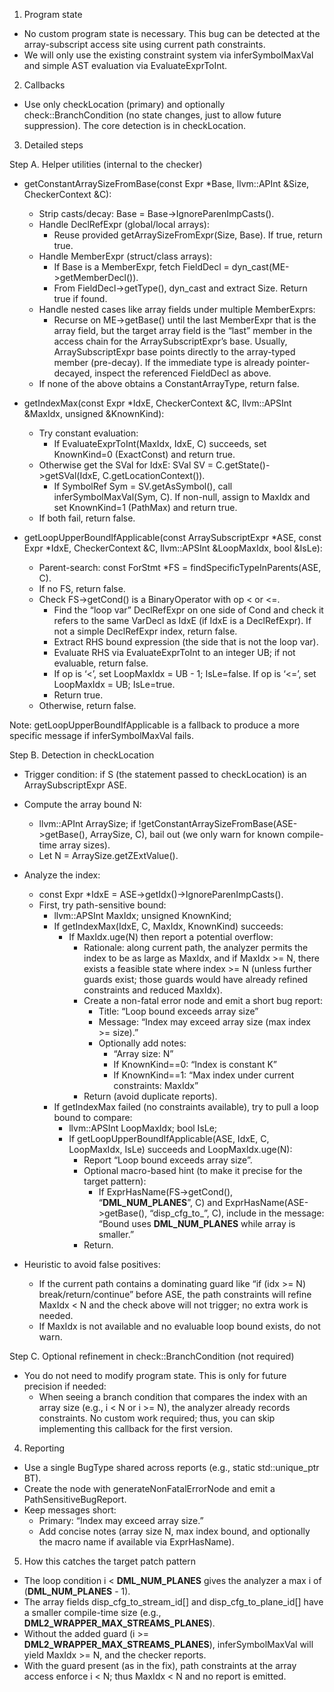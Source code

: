 1) Program state
- No custom program state is necessary. This bug can be detected at the array-subscript access site using current path constraints.
- We will only use the existing constraint system via inferSymbolMaxVal and simple AST evaluation via EvaluateExprToInt.

2) Callbacks
- Use only checkLocation (primary) and optionally check::BranchCondition (no state changes, just to allow future suppression). The core detection is in checkLocation.

3) Detailed steps

Step A. Helper utilities (internal to the checker)
- getConstantArraySizeFromBase(const Expr *Base, llvm::APInt &Size, CheckerContext &C):
  - Strip casts/decay: Base = Base->IgnoreParenImpCasts().
  - Handle DeclRefExpr (global/local arrays):
    - Reuse provided getArraySizeFromExpr(Size, Base). If true, return true.
  - Handle MemberExpr (struct/class arrays):
    - If Base is a MemberExpr, fetch FieldDecl = dyn_cast<FieldDecl>(ME->getMemberDecl()).
    - From FieldDecl->getType(), dyn_cast<ConstantArrayType> and extract Size. Return true if found.
  - Handle nested cases like array fields under multiple MemberExprs:
    - Recurse on ME->getBase() until the last MemberExpr that is the array field, but the target array field is the “last” member in the access chain for the ArraySubscriptExpr’s base. Usually, ArraySubscriptExpr base points directly to the array-typed member (pre-decay). If the immediate type is already pointer-decayed, inspect the referenced FieldDecl as above.
  - If none of the above obtains a ConstantArrayType, return false.

- getIndexMax(const Expr *IdxE, CheckerContext &C, llvm::APSInt &MaxIdx, unsigned &KnownKind):
  - Try constant evaluation:
    - If EvaluateExprToInt(MaxIdx, IdxE, C) succeeds, set KnownKind=0 (ExactConst) and return true.
  - Otherwise get the SVal for IdxE: SVal SV = C.getState()->getSVal(IdxE, C.getLocationContext()).
    - If SymbolRef Sym = SV.getAsSymbol(), call inferSymbolMaxVal(Sym, C). If non-null, assign to MaxIdx and set KnownKind=1 (PathMax) and return true.
  - If both fail, return false.

- getLoopUpperBoundIfApplicable(const ArraySubscriptExpr *ASE, const Expr *IdxE, CheckerContext &C, llvm::APSInt &LoopMaxIdx, bool &IsLe):
  - Parent-search: const ForStmt *FS = findSpecificTypeInParents<ForStmt>(ASE, C).
  - If no FS, return false.
  - Check FS->getCond() is a BinaryOperator with op < or <=.
    - Find the “loop var” DeclRefExpr on one side of Cond and check it refers to the same VarDecl as IdxE (if IdxE is a DeclRefExpr). If not a simple DeclRefExpr index, return false.
    - Extract RHS bound expression (the side that is not the loop var).
    - Evaluate RHS via EvaluateExprToInt to an integer UB; if not evaluable, return false.
    - If op is ‘<’, set LoopMaxIdx = UB - 1; IsLe=false.
      If op is ‘<=’, set LoopMaxIdx = UB; IsLe=true.
    - Return true.
  - Otherwise, return false.

Note: getLoopUpperBoundIfApplicable is a fallback to produce a more specific message if inferSymbolMaxVal fails.

Step B. Detection in checkLocation
- Trigger condition: if S (the statement passed to checkLocation) is an ArraySubscriptExpr ASE.
- Compute the array bound N:
  - llvm::APInt ArraySize; if !getConstantArraySizeFromBase(ASE->getBase(), ArraySize, C), bail out (we only warn for known compile-time array sizes).
  - Let N = ArraySize.getZExtValue().

- Analyze the index:
  - const Expr *IdxE = ASE->getIdx()->IgnoreParenImpCasts().
  - First, try path-sensitive bound:
    - llvm::APSInt MaxIdx; unsigned KnownKind;
    - If getIndexMax(IdxE, C, MaxIdx, KnownKind) succeeds:
      - If MaxIdx.uge(N) then report a potential overflow:
        - Rationale: along current path, the analyzer permits the index to be as large as MaxIdx, and if MaxIdx >= N, there exists a feasible state where index >= N (unless further guards exist; those guards would have already refined constraints and reduced MaxIdx).
        - Create a non-fatal error node and emit a short bug report:
          - Title: “Loop bound exceeds array size”
          - Message: “Index may exceed array size (max index >= size).”
          - Optionally add notes:
            - “Array size: N”
            - If KnownKind==0: “Index is constant K”
            - If KnownKind==1: “Max index under current constraints: MaxIdx”
        - Return (avoid duplicate reports).
    - If getIndexMax failed (no constraints available), try to pull a loop bound to compare:
      - llvm::APSInt LoopMaxIdx; bool IsLe;
      - If getLoopUpperBoundIfApplicable(ASE, IdxE, C, LoopMaxIdx, IsLe) succeeds and LoopMaxIdx.uge(N):
        - Report “Loop bound exceeds array size”.
        - Optional macro-based hint (to make it precise for the target pattern):
          - If ExprHasName(FS->getCond(), “__DML_NUM_PLANES__”, C) and ExprHasName(ASE->getBase(), “disp_cfg_to_”, C), include in the message: “Bound uses __DML_NUM_PLANES__ while array is smaller.”
        - Return.

- Heuristic to avoid false positives:
  - If the current path contains a dominating guard like “if (idx >= N) break/return/continue” before ASE, the path constraints will refine MaxIdx < N and the check above will not trigger; no extra work is needed.
  - If MaxIdx is not available and no evaluable loop bound exists, do not warn.

Step C. Optional refinement in check::BranchCondition (not required)
- You do not need to modify program state. This is only for future precision if needed:
  - When seeing a branch condition that compares the index with an array size (e.g., i < N or i >= N), the analyzer already records constraints. No custom work required; thus, you can skip implementing this callback for the first version.

4) Reporting
- Use a single BugType shared across reports (e.g., static std::unique_ptr<BugType> BT).
- Create the node with generateNonFatalErrorNode and emit a PathSensitiveBugReport.
- Keep messages short:
  - Primary: “Index may exceed array size.”
  - Add concise notes (array size N, max index bound, and optionally the macro name if available via ExprHasName).

5) How this catches the target patch pattern
- The loop condition i < __DML_NUM_PLANES__ gives the analyzer a max i of (__DML_NUM_PLANES__ - 1).
- The array fields disp_cfg_to_stream_id[] and disp_cfg_to_plane_id[] have a smaller compile-time size (e.g., __DML2_WRAPPER_MAX_STREAMS_PLANES__).
- Without the added guard (i >= __DML2_WRAPPER_MAX_STREAMS_PLANES__), inferSymbolMaxVal will yield MaxIdx >= N, and the checker reports.
- With the guard present (as in the fix), path constraints at the array access enforce i < N; thus MaxIdx < N and no report is emitted.
